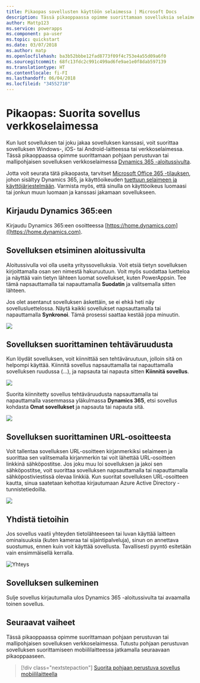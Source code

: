 ```yaml
---
title: Pikaopas sovellusten käyttöön selaimessa | Microsoft Docs
description: Tässä pikaoppaassa opimme suorittamaan sovelluksia selaimessa
author: Mattp123
ms.service: powerapps
ms.component: pa-user
ms.topic: quickstart
ms.date: 03/07/2018
ms.author: matp
ms.openlocfilehash: ba3b52bbbe12fad8773f09f4c753e4a55d09a6f0
ms.sourcegitcommit: 68fc13fdc2c991c499ad6fe9ae1e0f8dab597139
ms.translationtype: HT
ms.contentlocale: fi-FI
ms.lasthandoff: 06/04/2018
ms.locfileid: "34552710"
---
```

# <a name="quickstart-run-an-app-in-a-web-browser"></a>Pikaopas: Suorita sovellus verkkoselaimessa
Kun luot sovelluksen tai joku jakaa sovelluksen kanssasi, voit suorittaa sovelluksen Windows-, iOS- tai Android-laitteessa tai verkkoselaimessa. Tässä pikaoppaassa opimme suorittamaan pohjaan perustuvan tai mallipohjaisen sovelluksen verkkoselaimessa [Dynamics 365 -aloitussivulta](https://home.dynamics.com).

Jotta voit seurata tätä pikaopasta, tarvitset [Microsoft Office 365 -tilauksen](https://signup.microsoft.com/Signup?OfferId=467eab54-127b-42d3-b046-3844b860bebf&dl=O365_BUSINESS_PREMIUM&ali=1), johon sisältyy Dynamics 365, ja käyttöoikeuden [tuettuun selaimeen ja käyttöjärjestelmään](../maker/canvas-apps/limits-and-config.md). Varmista myös, että sinulla on käyttöoikeus luomaasi tai jonkun muun luomaan ja kanssasi jakamaan sovellukseen.

## <a name="sign-in-to-dynamics-365"></a>Kirjaudu Dynamics 365:een
Kirjaudu Dynamics 365:een osoitteessa [https://home.dynamics.com]([https://home.dynamics.com).

## <a name="find-an-app-on-the-home-page"></a>Sovelluksen etsiminen aloitussivulta
Aloitussivulla voi olla useita yrityssovelluksia. Voit etsiä tietyn sovelluksen kirjoittamalla osan sen nimestä hakuruutuun. Voit myös suodattaa luetteloa ja näyttää vain tietyn lähteen luomat sovellukset, kuten PowerAppsin. Tee tämä napsauttamalla tai napauttamalla **Suodatin** ja valitsemalla sitten lähteen.

Jos olet asentanut sovelluksen äskettäin, se ei ehkä heti näy sovellusluettelossa. Näytä kaikki sovellukset napsauttamalla tai napauttamalla **Synkronoi**. Tämä prosessi saattaa kestää jopa minuutin.

![](./media/run-app-browser/dynamics-365-home.png)

## <a name="run-an-app-from-the-task-pane"></a>Sovelluksen suorittaminen tehtäväruudusta
Kun löydät sovelluksen, voit kiinnittää sen tehtäväruutuun, jolloin sitä on helpompi käyttää. Kiinnitä sovellus napsauttamalla tai napauttamalla sovelluksen ruudussa (...), ja napsauta tai napauta sitten **Kiinnitä sovellus**.

![](./media/run-app-browser/homepage-pin.png)

Suorita kiinnitetty sovellus tehtäväruudusta napsauttamalla tai napauttamalla vasemmassa yläkulmassa **Dynamics 365**, etsi sovellus kohdasta **Omat sovellukset** ja napsauta tai napauta sitä.

![](./media/run-app-browser/taskpane.png)

## <a name="run-an-app-from-a-url"></a>Sovelluksen suorittaminen URL-osoitteesta
Voit tallentaa sovelluksen URL-osoitteen kirjanmerkiksi selaimeen ja suorittaa sen valitsemalla kirjanmerkin tai voit lähettää URL-osoitteen linkkinä sähköpostitse. Jos joku muu loi sovelluksen ja jakoi sen sähköpostitse, voit suorittaa sovelluksen napsauttamalla tai napauttamalla sähköpostiviestissä olevaa linkkiä. Kun suoritat sovelluksen URL-osoitteen kautta, sinua saatetaan kehottaa kirjautumaan Azure Active Directory -tunnistetiedoilla.

![](./media/run-app-browser/web-login.png)

## <a name="connect-to-data"></a>Yhdistä tietoihin
Jos sovellus vaatii yhteyden tietolähteeseen tai luvan käyttää laitteen ominaisuuksia (kuten kameraa tai sijaintipalveluja), sinun on annettava suostumus, ennen kuin voit käyttää sovellusta. Tavallisesti pyyntö esitetään vain ensimmäisellä kerralla.

![Yhteys](./media/run-app-browser/app-connection.png)

## <a name="close-an-app"></a>Sovelluksen sulkeminen
Sulje sovellus kirjautumalla ulos Dynamics 365 -aloitussivulta tai avaamalla toinen sovellus.

## <a name="next-steps"></a>Seuraavat vaiheet
Tässä pikaoppaassa opimme suorittamaan pohjaan perustuvan tai mallipohjaisen sovelluksen verkkoselaimessa. Tutustu pohjaan perustuvan sovelluksen suorittamiseen mobiililaitteessa jatkamalla seuraavaan pikaoppaaseen.

> [!div class="nextstepaction"]
> [Suorita pohjaan perustuva sovellus mobiililaitteella](run-app-client.md)

